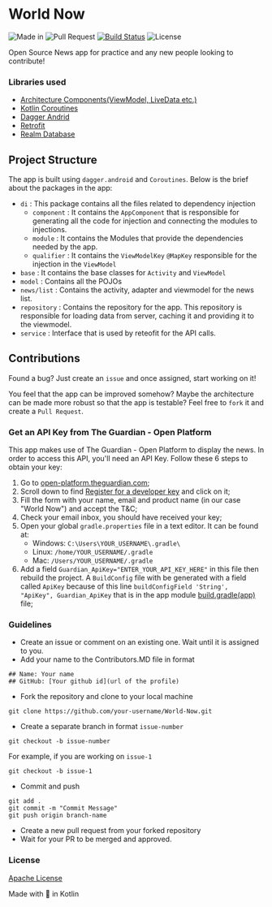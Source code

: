 # World Now
![Made in](https://img.shields.io/badge/made%20in-kotlin-blue.svg)
![Pull Request](https://img.shields.io/badge/pull--request-welcome-green.svg)
[![Build Status](https://travis-ci.org/nikhilbansal97/World-Now.svg?branch=master)](https://travis-ci.org/nikhilbansal97/World-Now)
![License](https://img.shields.io/badge/license-Apache-orange.svg)

Open Source News app for practice and any new people looking to contribute!

### Libraries used
* [Architecture Components(ViewModel, LiveData etc.)](https://developer.android.com/topic/libraries/architecture)
* [Kotlin Coroutines](https://kotlinlang.org/docs/reference/coroutines-overview.html)
* [Dagger Andrid](https://dagger.dev/dev-guide/android.html)
* [Retrofit](https://square.github.io/retrofit/)
* [Realm Database](https://realm.io/docs/kotlin/latest/)

## Project Structure

The app is built using `dagger.android` and `Coroutines`. Below is the brief about the packages in the app:
  * `di` : This package contains all the files related to dependency injection
    * `component` : It contains the `AppComponent` that is responsible for generating all the code for injection and connecting the modules to injections.
    * `module` : It contains the Modules that provide the dependencies needed by the app.
    * `qualifier` : It contains the `ViewModelKey` `@MapKey` responsible for the injection in the `ViewModel`
  * `base` : It contains the base classes for `Activity` and `ViewModel`
  * `model` : Contains all the POJOs
  * `news/list` : Contains the activity, adapter and viewmodel for the news list.
  * `repository` : Contains the repository for the app. This repository is responsible for loading data from server, caching it and providing it to the viewmodel.
  * `service` : Interface that is used by reteofit for the API calls.

## Contributions

Found a bug? Just create an `issue` and once assigned, start working on it!

You feel that the app can be improved somehow? Maybe the architecture can be made more robust so that the app is testable? Feel free to `fork` it and create a `Pull Request`.

### Get an API Key from The Guardian - Open Platform
This app makes use of The Guardian - Open Platform to display the news. In order to access this API,
 you'll need an API Key. Follow these 6 steps to obtain your key:

1. Go to [open-platform.theguardian.com](https://open-platform.theguardian.com/);
2. Scroll down to find [Register for a developer key](https://bonobo.capi.gutools.co.uk/register/developer)
 and click on it;
3. Fill the form with your name, email and product name (in our case "World Now") and accept the T&C;
4. Check your email inbox, you should have received your key;
5. Open your global `gradle.properties` file in a text editor. It can be found at:
   * Windows: `C:\Users\YOUR_USERNAME\.gradle\`
   * Linux: `/home/YOUR_USERNAME/.gradle`
   * Mac: `/Users/YOUR_USERNAME/.gradle`
6. Add a field `Guardian_ApiKey="ENTER_YOUR_API_KEY_HERE"` in this file then rebuild the project.
 A `BuildConfig` file with be generated with a field called `ApiKey`
 because of this line `buildConfigField 'String', "ApiKey", Guardian_ApiKey` that is in the app
  module [build.gradle(app)](app/build.gradle) file;

### Guidelines
* Create an issue or comment on an existing one. Wait until it is assigned to you.
* Add your name to the Contributors.MD file in format
```
## Name: Your name
## GitHub: [Your github id](url of the profile)
```
* Fork the repository and clone to your local machine
```
git clone https://github.com/your-username/World-Now.git
```
* Create a separate branch in format `issue-number`
```
git checkout -b issue-number
```
For example, if you are working on `issue-1`
```
git checkout -b issue-1
```
* Commit and push
```
git add .
git commit -m "Commit Message"
git push origin branch-name
```
* Create a new pull request from your forked repository
* Wait for your PR to be merged and approved.


### License
[Apache License](LICENSE.txt)

Made with 💙 in Kotlin
